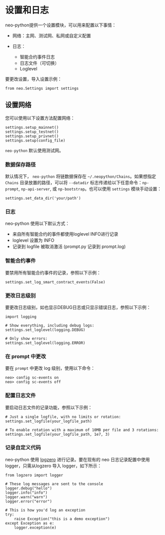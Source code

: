 # 设置和日志

neo-python提供一个设置模块，可以用来配置以下事情：

- 网络：主网、测试网、私网或自定义配置
- 日志：

  - 智能合约事件日志
  - 日志文件（可切换）
  - Loglevel

要更改设置，导入设置示例：

```
from neo.Settings import settings
```

## 设置网络

您可以使用以下设置方法配置网络：

```
settings.setup_mainnet()
settings.setup_testnet()
settings.setup_privnet()
settings.setup(config_file)
```

`neo-python` 默认使用测试网。

### 数据保存路径

默认情况下， `neo-python` 将链数据保存在 `~/.neopython/Chains`。如果想指定 `Chains` 目录放置的路径，可以将 `--datadir` 标志传递给以下任意命令：`np-prompt`, `np-api-server`, 或 `np-bootstrap`。也可以使用 `settings` 模块手动设置：

```
settings.set_data_dir('your/path')
```

### 日志

neo-python 使用以下默认方式：

- 来自所有智能合约的事件都使用loglevel INFO进行记录
- loglevel 设置为 INFO
- 记录到 logfile 被取消激活 (prompt.py 记录到 prompt.log)

### 智能合约事件

要禁用所有智能合约事件的记录，参照以下示例：

```
settings.set_log_smart_contract_events(False)
```

### 更改日志级别

要更改日志级别，如也显示DEBUG日志或只显示错误日志，参照以下示例：

```
import logging

# Show everything, including debug logs:
settings.set_loglevel(logging.DEBUG)

# Only show errors:
settings.set_loglevel(logging.ERROR)
```

### 在 prompt 中更改

要在 `prompt` 中更改 log 级别，使用以下命令： 

```
neo> config sc-events on
neo> config sc-events off
```

### 配置日志文件

要启动日志文件的记录功能，参照以下示例：

```
# Just a single logfile, with no limits or rotation:
settings.set_logfile(your_logfile_path)

# To enable rotation with a maximum of 10MB per file and 3 rotations:
settings.set_logfile(your_logfile_path, 1e7, 3)

```

### 记录自定义代码

neo-python 使用 [logzero](https://logzero.readthedocs.io/) 进行记录。要在现有的 neo 日志记录配置中使用 logger，只需从logzero 导入 logger，如下所示：

```
from logzero import logger

# These log messages are sent to the console
logger.debug("hello")
logger.info("info")
logger.warn("warn")
logger.error("error")

# This is how you'd log an exception
try:
    raise Exception("this is a demo exception")
except Exception as e:
    logger.exception(e)
```

